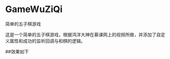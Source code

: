 # GameWuZiQi
简单的五子棋游戏

这是一个简单的五子棋游戏，根据鸿洋大神在慕课网上的视频所做，并添加了自定义属性和成功的监听回调与和棋的逻辑。

##效果如下
[](https://github.com/guodongAndroid/GameWuZiQi/blob/master/GIF.gif)
